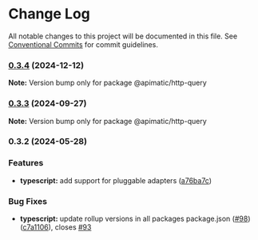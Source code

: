 # Change Log

All notable changes to this project will be documented in this file.
See [Conventional Commits](https://conventionalcommits.org) for commit guidelines.

### [0.3.4](https://github.com/apimatic/apimatic-js-runtime/compare/@apimatic/http-query@0.3.3...@apimatic/http-query@0.3.4) (2024-12-12)

**Note:** Version bump only for package @apimatic/http-query

### [0.3.3](https://github.com/apimatic/apimatic-js-runtime/compare/@apimatic/http-query@0.3.2...@apimatic/http-query@0.3.3) (2024-09-27)

**Note:** Version bump only for package @apimatic/http-query

### 0.3.2 (2024-05-28)

### Features

- **typescript:** add support for pluggable adapters ([a76ba7c](https://github.com/apimatic/apimatic-js-runtime/commit/a76ba7cbf2602bdc48b758816000330429ac4972))

### Bug Fixes

- **typescript:** update rollup versions in all packages package.json ([#98](https://github.com/apimatic/apimatic-js-runtime/issues/98)) ([c7a1106](https://github.com/apimatic/apimatic-js-runtime/commit/c7a1106bfc8e7d10e28dee97fb30a4e2792f21df)), closes [#93](https://github.com/apimatic/apimatic-js-runtime/issues/93)
